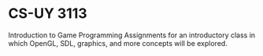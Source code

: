 # CS-UY 3113
Introduction to Game Programming
Assignments for an introductory class in which OpenGL, SDL, graphics, and more concepts will be explored.
